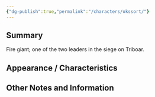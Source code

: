 ```yaml
---
{"dg-publish":true,"permalink":"/characters/okssort/"}
---
```


## Summary
Fire giant; one of the two leaders in the siege on Triboar.

## Appearance / Characteristics


## Other Notes and Information
